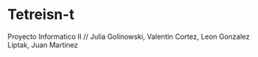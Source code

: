 # Tetreisn-t
Proyecto Informatico II // Julia Golinowski, Valentin Cortez, Leon Gonzalez Liptak, Juan Martinez
